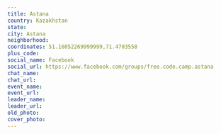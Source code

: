 ```yaml
---
title: Astana
country: Kazakhstan
state: 
city: Astana
neighborhood: 
coordinates: 51.16052269999999,71.4703558
plus_code:
social_name: Facebook
social_url: https://www.facebook.com/groups/free.code.camp.astana
chat_name:
chat_url:
event_name:
event_url:
leader_name:
leader_url:
old_photo: 
cover_photo:
---
```

